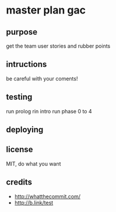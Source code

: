 # master plan gac

## purpose

get the team user stories and rubber points

## intructions

be careful with your coments!

## testing

run prolog
rin intro
run phase 0 to 4

## deploying

## license
MIT, do what you want

## credits
- http://whatthecommit.com/
- http://b.link/test
